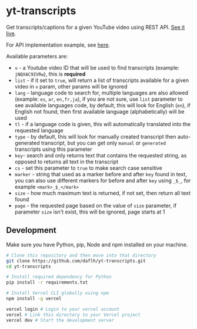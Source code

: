 # yt-transcripts

Get transcripts/captions for a given YouTube video using REST API. [See it live](https://yt-transcripts.vercel.app/api).

For API implementation example, see [here](https://github.com/dafiulh/cari-teks).

Available parameters are:
- `v` - a Youtube video ID that will be used to find transcripts (example: `jNQXAC9IVRw`), this is __required__
- `list` - if it set to `true`, will return a list of transcripts available for a given video in `v` param, other params will be ignored
- `lang` - language code to search for, multiple languages are also allowed (example: `es`, `ar`, `en,fr,ja`), if you are not sure, use `list` parameter to see available languages code, by default, this will look for English (`en`), if English not found, then first available language (alphabetically) will be used
- `tl` - if a language code is given, this will automatically translated into the requested language
- `type` - by default, this will look for manually created transcript then auto-generated transcript, but you can get only `manual` or `generated` transcripts using this parameter
- `key`- search and only returns text that contains the requested string, as opposed to returns all text in the transcript
- `cs` - set this parameter to `true` to make search case sensitive
- `marker` - string that used as a marker before and after `key` found in text, you can also use different markers for before and after `key` using `_$_`, for example `<mark>_$_</mark>`
- `size` - how much maximum text is returned, if not set, then return all text found
- `page` - the requested page based on the value of `size` parameter, if parameter `size` isn't exist, this will be ignored, page starts at 1

## Development

Make sure you have Python, pip, Node and npm installed on your machine.

```sh
# Clone this repository and then move into that directory
git clone https://github.com/daflh/yt-transcripts.git
cd yt-transcripts

# Install required dependency for Python
pip install -r requirements.txt

# Install Vercel CLI globally using npm
npm install -g vercel

vercel login # Login to your vercel account
vercel # Link this directory to your Vercel project
vercel dev # Start the development server
```
